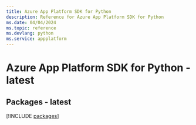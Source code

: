 ```yaml
---
title: Azure App Platform SDK for Python
description: Reference for Azure App Platform SDK for Python
ms.date: 04/04/2024
ms.topic: reference
ms.devlang: python
ms.service: appplatform
---
```

# Azure App Platform SDK for Python - latest
## Packages - latest
[!INCLUDE [packages](app-platform-index.md)]
